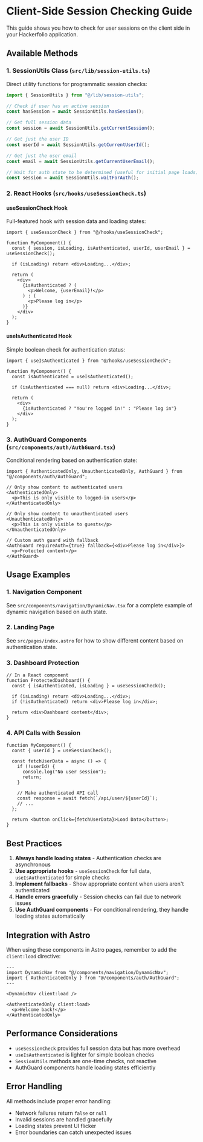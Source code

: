 # Client-Side Session Checking Guide

This guide shows you how to check for user sessions on the client side in your Hackerfolio application.

## Available Methods

### 1. SessionUtils Class (`src/lib/session-utils.ts`)

Direct utility functions for programmatic session checks:

```typescript
import { SessionUtils } from "@/lib/session-utils";

// Check if user has an active session
const hasSession = await SessionUtils.hasSession();

// Get full session data
const session = await SessionUtils.getCurrentSession();

// Get just the user ID
const userId = await SessionUtils.getCurrentUserId();

// Get just the user email
const email = await SessionUtils.getCurrentUserEmail();

// Wait for auth state to be determined (useful for initial page loads)
const session = await SessionUtils.waitForAuth();
```

### 2. React Hooks (`src/hooks/useSessionCheck.ts`)

#### useSessionCheck Hook
Full-featured hook with session data and loading states:

```tsx
import { useSessionCheck } from "@/hooks/useSessionCheck";

function MyComponent() {
  const { session, isLoading, isAuthenticated, userId, userEmail } = useSessionCheck();

  if (isLoading) return <div>Loading...</div>;

  return (
    <div>
      {isAuthenticated ? (
        <p>Welcome, {userEmail}!</p>
      ) : (
        <p>Please log in</p>
      )}
    </div>
  );
}
```

#### useIsAuthenticated Hook
Simple boolean check for authentication status:

```tsx
import { useIsAuthenticated } from "@/hooks/useSessionCheck";

function MyComponent() {
  const isAuthenticated = useIsAuthenticated();

  if (isAuthenticated === null) return <div>Loading...</div>;

  return (
    <div>
      {isAuthenticated ? "You're logged in!" : "Please log in"}
    </div>
  );
}
```

### 3. AuthGuard Components (`src/components/auth/AuthGuard.tsx`)

Conditional rendering based on authentication state:

```tsx
import { AuthenticatedOnly, UnauthenticatedOnly, AuthGuard } from "@/components/auth/AuthGuard";

// Only show content to authenticated users
<AuthenticatedOnly>
  <p>This is only visible to logged-in users</p>
</AuthenticatedOnly>

// Only show content to unauthenticated users
<UnauthenticatedOnly>
  <p>This is only visible to guests</p>
</UnauthenticatedOnly>

// Custom auth guard with fallback
<AuthGuard requireAuth={true} fallback={<div>Please log in</div>}>
  <p>Protected content</p>
</AuthGuard>
```

## Usage Examples

### 1. Navigation Component
See `src/components/navigation/DynamicNav.tsx` for a complete example of dynamic navigation based on auth state.

### 2. Landing Page
See `src/pages/index.astro` for how to show different content based on authentication state.

### 3. Dashboard Protection
```tsx
// In a React component
function ProtectedDashboard() {
  const { isAuthenticated, isLoading } = useSessionCheck();

  if (isLoading) return <div>Loading...</div>;
  if (!isAuthenticated) return <div>Please log in</div>;

  return <div>Dashboard content</div>;
}
```

### 4. API Calls with Session
```tsx
function MyComponent() {
  const { userId } = useSessionCheck();

  const fetchUserData = async () => {
    if (!userId) {
      console.log("No user session");
      return;
    }

    // Make authenticated API call
    const response = await fetch(`/api/user/${userId}`);
    // ...
  };

  return <button onClick={fetchUserData}>Load Data</button>;
}
```

## Best Practices

1. **Always handle loading states** - Authentication checks are asynchronous
2. **Use appropriate hooks** - `useSessionCheck` for full data, `useIsAuthenticated` for simple checks
3. **Implement fallbacks** - Show appropriate content when users aren't authenticated
4. **Handle errors gracefully** - Session checks can fail due to network issues
5. **Use AuthGuard components** - For conditional rendering, they handle loading states automatically

## Integration with Astro

When using these components in Astro pages, remember to add the `client:load` directive:

```astro
---
import DynamicNav from "@/components/navigation/DynamicNav";
import { AuthenticatedOnly } from "@/components/auth/AuthGuard";
---

<DynamicNav client:load />

<AuthenticatedOnly client:load>
  <p>Welcome back!</p>
</AuthenticatedOnly>
```

## Performance Considerations

- `useSessionCheck` provides full session data but has more overhead
- `useIsAuthenticated` is lighter for simple boolean checks
- `SessionUtils` methods are one-time checks, not reactive
- AuthGuard components handle loading states efficiently

## Error Handling

All methods include proper error handling:
- Network failures return `false` or `null`
- Invalid sessions are handled gracefully
- Loading states prevent UI flicker
- Error boundaries can catch unexpected issues
